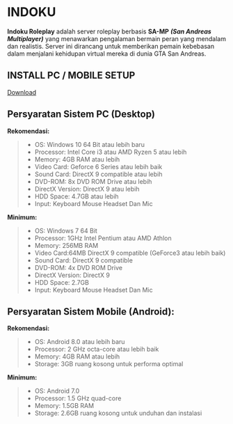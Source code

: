 # INDOKU

**Indoku Roleplay** adalah server roleplay berbasis **SA-MP** ***(San Andreas Multiplayer)*** yang menawarkan pengalaman bermain peran yang mendalam dan realistis. Server ini dirancang untuk memberikan pemain kebebasan dalam menjalani kehidupan virtual mereka di dunia GTA San Andreas.

## INSTALL PC / MOBILE SETUP
[Download](https://github.com/RaihanPrnwd/INDOKU-ROLEPLAY/releases/tag/INDOKU-SETUP)

## Persyaratan Sistem PC (Desktop)
**Rekomendasi:**
> - OS: Windows 10 64 Bit atau lebih baru
> - Processor: Intel Core i3 atau AMD Ryzen 5 atau lebih
> - Memory: 4GB RAM atau lebih
> - Video Card: Geforce 6 Series atau lebih baik
> - Sound Card: DirectX 9 compatible atau lebih
> - DVD-ROM: 8x DVD ROM Drive atau lebih
> - DirectX Version: DirectX 9 atau lebih
> - HDD Space: 4.7GB atau lebih
> - Input: Keyboard Mouse Headset Dan Mic

**Minimum:**
> - OS: Windows 7 64 Bit
> - Processor: 1GHz Intel Pentium atau AMD Athlon
> - Memory: 256MB RAM
> - Video Card:64MB DirectX 9 compatible (GeForce3 atau lebih baik) 
> - Sound Card: DirectX 9 compatible
> - DVD-ROM: 4x DVD ROM Drive
> - DirectX Version: DirectX 9
> - HDD Space: 2.7GB
> - Input: Keyboard Mouse Headset Dan Mic

## Persyaratan Sistem Mobile (Android):
**Rekomendasi:**
> - OS: Android 8.0 atau lebih baru
> - Processor: 2 GHz octa-core atau lebih baik
> - Memory: 4GB RAM atau lebih
> - Storage: 3GB ruang kosong untuk performa optimal

**Minimum:**
> - OS: Android 7.0
> - Processor: 1.5 GHz quad-core
> - Memory: 1.5GB RAM
> - Storage: 2.6GB ruang kosong untuk unduhan dan instalasi
